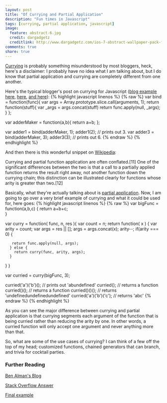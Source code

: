 ```yaml
---
layout: post
title: "Of Currying and Partial Application"
description: "Fun times in Javascript"
tags: [currying, partial application, javascript]
image:
  feature: abstract-6.jpg
  credit: dargadgetz
  creditlink: http://www.dargadgetz.com/ios-7-abstract-wallpaper-pack-for-iphone-5-and-ipod-touch-retina/
comments: true
share: true
---
```


[Currying](http://en.wikipedia.org/wiki/Currying) is probably something misunderstood by most bloggers, heck, here's a disclaimer: I probably have no idea what I am talking about, but I do know that partial application and currying are completely different from one another.

Here's the typical blogger's post on currying for Javascript ([blog example here](http://www.dustindiaz.com/javascript-curry/), [here](http://ejohn.org/blog/partial-functions-in-javascript/), [and here](https://medium.com/the-javascript-collection/ce6da2d324fe)): 
{% highlight javascript linenos %}
{% raw %}
var bind = function(func){
 var args = Array.prototype.slice.call(arguments, 1);
 return function(stuff){
     var _args = args.concat(stuff)
     return func.apply(null, _args);
 }
};

var adderMaker = function(a,b){
    return a+b;
};

var adder1 = bind(adderMaker, 1);
adder1(2); // prints out 3. 
var adder3 = bind(adderMaker, 3);
adder3(3); // prints out 6.
{% endraw %}
{% endhighlight %}

And then there is this wonderful snippet on [Wikipedia](http://en.wikipedia.org/wiki/Currying#Contrast_with_partial_function_application):

Currying and partial function application are often conflated.[11] One of the significant differences between the two is that a call to a partially applied function returns the result right away, not another function down the currying chain; this distinction can be illustrated clearly for functions whose arity is greater than two.[12]

Basically, what they're actually talking about is [partial application]().  Now, I am going to go over a very brief example of currying and what it could be used for, here goes: 
{% highlight javascript linenos %}
{% raw %}
var bigFunc = function(a,b,c) {
 return a+b+c;    
}

var curry = function( func, n, res ){
  var count = n; 
   return function( x ) { 
      var arity = count; 
      var args = res || [];
      args = args.concat(x);
      arity--;
      if(arity === 0) {
       
       return func.apply(null, args);
      } else {
        return curry(func, arity, args);
      }
   }
}


var curried = curry(bigFunc, 3);

curried('a')('b')(); // prints out 'abundefined'
curried(); // returns a function
curried()(); // returns a function
curried()()(); // returns 'undefinedundefinedundefined'
curried('a')('b')('c'); // returns 'abc'
{% endraw %}
{% endhighlight %}

As you can see the major difference between currying and partial application is that currying segments each argument of the function that is being curried rather than reducing the arity by one. In other words, a curried function will only accept one argument and never anything more than that.

So, what are some of the use cases of currying? I can think of a few off the top of my head; customized functions, chained generators that can branch, and trivia for cocktail parties.  

### Further Reading 
[Ben Alman's Blog](http://benalman.com/news/2012/09/partial-application-in-javascript/#currying)


[Stack Overflow Answer](http://stackoverflow.com/questions/218025/what-is-the-difference-between-currying-and-partial-application)


[Final example](http://www.uncarved.com/blog/not_currying.mrk)
